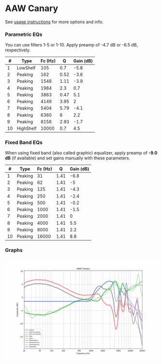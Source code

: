 # AAW Canary
See [usage instructions](https://github.com/jaakkopasanen/AutoEq#usage) for more options and info.

### Parametric EQs
You can use filters 1-5 or 1-10. Apply preamp of -4.7 dB or -6.5 dB, respectively.

|   # | Type      |   Fc (Hz) |    Q |   Gain (dB) |
|-----|-----------|-----------|------|-------------|
|   1 | LowShelf  |       105 | 0.7  |        -5.8 |
|   2 | Peaking   |       162 | 0.52 |        -3.6 |
|   3 | Peaking   |      1548 | 1.11 |        -3.9 |
|   4 | Peaking   |      1984 | 2.3  |         0.7 |
|   5 | Peaking   |      3863 | 0.47 |         5.1 |
|   6 | Peaking   |      4149 | 3.95 |         2   |
|   7 | Peaking   |      5404 | 5.79 |        -4.1 |
|   8 | Peaking   |      6360 | 6    |         2.2 |
|   9 | Peaking   |      8158 | 2.93 |        -1.7 |
|  10 | HighShelf |     10000 | 0.7  |         4.5 |

### Fixed Band EQs
When using fixed band (also called graphic) equalizer, apply preamp of **-9.0 dB** (if available) and set gains manually with these parameters.

|   # | Type    |   Fc (Hz) |    Q |   Gain (dB) |
|-----|---------|-----------|------|-------------|
|   1 | Peaking |        31 | 1.41 |        -6.8 |
|   2 | Peaking |        62 | 1.41 |        -5   |
|   3 | Peaking |       125 | 1.41 |        -4.3 |
|   4 | Peaking |       250 | 1.41 |        -2.4 |
|   5 | Peaking |       500 | 1.41 |        -0.2 |
|   6 | Peaking |      1000 | 1.41 |        -1.5 |
|   7 | Peaking |      2000 | 1.41 |         0   |
|   8 | Peaking |      4000 | 1.41 |         5.5 |
|   9 | Peaking |      8000 | 1.41 |         2.2 |
|  10 | Peaking |     16000 | 1.41 |         8.8 |

### Graphs
![](./AAW%20Canary.png)

